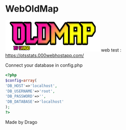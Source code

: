 # WebOldMap
![Test Image 1](public_html/img/logopetit.png)
web test : https://ptsstats.000webhostapp.com/

Connect your database in config.php

```php  
<?php
$config=array(
'DB_HOST'=>'localhost',
'DB_USERNAME'=>'root',
'DB_PASSWORD'=>'',
'DB_DATABASE'=>'localhost'
);
?>
```
Made by Drago
